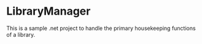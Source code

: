# LibraryManager
This is a sample .net project to handle the primary housekeeping functions of a library. 
